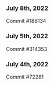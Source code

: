 ### July 8th, 2022

Commit #188134

### July 5th, 2022

Commit #314353


### July 4th, 2022

Commit #72281
